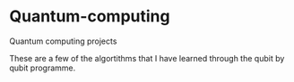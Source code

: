 # Quantum-computing
Quantum computing projects

These are a few of the algortithms that I have learned through the qubit by qubit programme.

